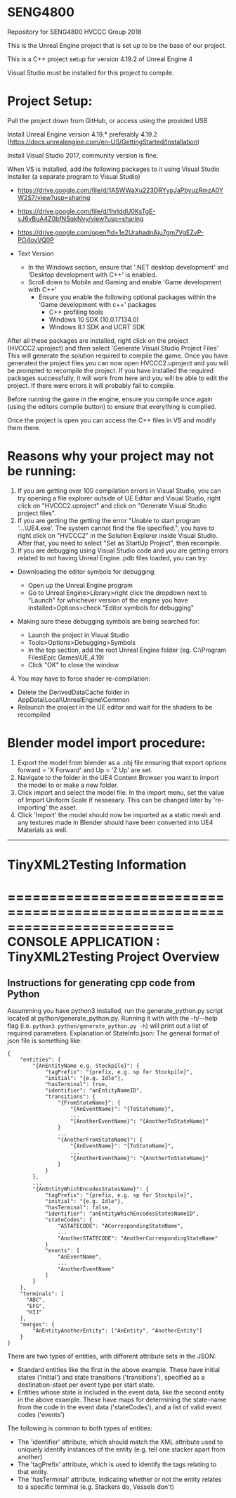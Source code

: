 # SENG4800
Repository for SENG4800 HVCCC Group 2018

This is the Unreal Engine project that is set up to be the base of our project.

This is a C++ project setup for version 4.19.2 of Unreal Engine 4

Visual Studio must be installed for this project to compile.

# Project Setup:

Pull the project down from GitHub, or access using the provided USB

Install Unreal Engine version 4.19.* preferably 4.19.2 (https://docs.unrealengine.com/en-US/GettingStarted/Installation)

Install Visual Studio 2017, community version is fine.

When VS is installed, add the following packages to it using Visual Studio Installer (a separate program to Visual Studio)
- https://drive.google.com/file/d/1ASWWaXu223DRYypJaPbyuzRmzA0YW2S7/view?usp=sharing
- https://drive.google.com/file/d/1hrIddU0KsTgE-sJ6vBuA4Z0bfNSqkNvy/view?usp=sharing
- https://drive.google.com/open?id=1e2UrahadnAju7gm7VgEZvP-PO4ovVQ0P 

- Text Version
	- In the Windows section, ensure that '.NET desktop development' and 'Desktop development with C++' is enabled.
	- Scroll down to Mobile and Gaming and enable 'Game development with C++'
		- Ensure you enable the following optional packages within the 'Game development with c++' packages	
			- C++ profiling tools
			- Windows 10 SDK (10.0.17134.0)
			- Windows 8.1 SDK and UCRT SDK

	

After all these packages are installed, right click on the project (HVCCC2.uproject) and then select 'Generate Visual Studio Project Files'
This will generate the solution required to compile the game.
Once you have generated the project files you can now open HVCCC2.uproject and you will be prompted to recompile the project. If you have installed the required packages successfully, it will work from here and you will be able to edit the project. If there were errors it will probably fail to compile.

Before running the game in the engine, ensure you compile once again (using the editors compile button) to ensure that everything is compiled.

Once the project is open you can access the C++ files in VS and modify them there.

# Reasons why your project may not be running:
1. If you are getting over 100 compilation errors in Visual Studio, you can try opening a file explorer outside of UE Editor and Visual Studio, right click on "HVCCC2.uproject" and click on "Generate Visual Studio project files".
2. If you are getting the getting the error "Unable to start program '...\UE4.exe'. The system cannot find the file specified.", you have to right click on "HVCCC2" in the Solution Explorer inside Visual Studio. After that, you need to select "Set as StartUp Project", then recompile.
3. If you are debugging using Visual Studio code and you are getting errors related to not having Unreal Engine .pdb files loaded, you can try:
- Downloading the editor symbols for debugging:

  - Open up the Unreal Engine program
  - Go to Unreal Engine>Library>right click the dropdown next to "Launch" for whichever version of the engine you have installed>Options>check "Editor symbols for debugging"
- Making sure these debugging symbols are being searched for:

  - Launch the project in Visual Studio
  - Tools>Options>Debugging>Symbols
  - In the top section, add the root Unreal Engine folder (eg. C:\Program Files\Epic Games\UE_4.19)
  - Click "OK" to close the window
4. You may have to force shader re-compilation:
- Delete the DerivedDataCache folder in AppData\Local\UnrealEngine\Common
- Relaunch the project in the UE editor and wait for the shaders to be recompiled

# Blender model import procedure:

1. Export the model from blender as a .obj file ensuring that export options forward = 'X Forward' and Up = 'Z Up' are set.
2. Navigate to the folder in the UE4 Content Browser you want to import the model to or make a new folder.
3. Click import and select the model file. In the import menu, set the value of Import Uniform Scale if nessesary. This can be changed later by 're-importing' the asset.
4. Click 'Import' the model should now be imported as a static mesh and any textures made in Blender should have been converted into UE4 Materials as well. 

---------------------
# TinyXML2Testing Information
========================================================================
    CONSOLE APPLICATION : TinyXML2Testing Project Overview
========================================================================

## Instructions for generating cpp code from Python
Assumming you have python3 installed, run the generate_python.py script located at python/generate_python.py.
Running it with with the -h/--help flag (i.e. `python3 python/generate_python.py -h`) will print out a list of required parameters.
Explanation of StateInfo.json:
The general format of json file is something like:
```
{
    "entities": {
        "{AnEntityName e.g. Stockpile}": {
            "tagPrefix": "{prefix, e.g. sp for Stockpile}",
            "initial": "{e.g. Idle"},
            "hasTerminal": true,
            "identifier": "anEntityNameID",
            "transitions": {
                "{FromStateName}": {
                    "{AnEventName}": "{ToStateName}",
                    ...
                    "{AnotherEventName}": "{AnotherToStateName}"
                }
                ...
                "{AnotherFromStateName}": {
                    "{AnEventName}": "{ToStateName}",
                    ...
                    "{AnotherEventName}": "{AnotherToStateName}"
                }
            }
        },
        ...
        "{AnEntityWhichEncodesStatesName}": {
            "tagPrefix": "{prefix, e.g. sp for Stockpile}",
            "initial": "{e.g. Idle"},
            "hasTerminal": false,
            "identifier": "anEntityWhichEncodesStatesNameID",
            "stateCodes": {
                "ASTATECODE": "ACorrespondingStateName",
                ...
                "AnotherSTATECODE": "AnotherCorrespondingStateName"
            }
            "events": [
                "AnEventName",
                ...
                "AnotherEventName"
            ]
        }
    },
    "terminals": [
      "ABC",
      "EFG",
      "HIJ"
    ],
    "merges": {
		"AnEntityAnotherEntity": ["AnEntity", "AnotherEntity"]
	}
}
```
There are two types of entities, with different attribute sets in the JSON:
- Standard entities like the first in the above example. These have initial states ('initial') and state transitions ('transitions'), specified as a destination-staet per event type per start state.
- Entities whose state is included in the event data, like the second entity in the above example. These have maps for determining the state-name from the code in the event data ('stateCodes'), and a list of valid event codes ('events')

The following is common to both types of entities:
- The 'identifier' attribute, which should match the XML attribute used to uniquely identify instances of the entity (e.g. tell one stacker apart from another)
- The 'tagPrefix' attribute, which is used to identify the tags relating to that entity.
- The 'hasTerminal' attribute, indicating whether or not the entity relates to a specific terminal (e.g. Stackers do, Vessels don't)